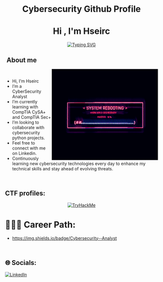 <h1 align="Center">
    <br>
   Cybersecurity Github Profile 
  <br>
</h1>


<h1 align="center"><b>Hi , I'm Hseirc</b></h1>

<p align="center">
  <a href="https://git.io/typing-svg"><img src="https://readme-typing-svg.demolab.com?font=Fira+Code&pause=1000&color=04F72A&width=435&lines=Cybersecurity+Analyst;Threat+Intelligence" alt="Typing SVG" /></a>
</p>




## <picture><img src = "" width = 50px></picture> **About me**
<picture> <img align="right" src="/Assets/tumblr_psvdzrwa1O1qhli70_540-ezgif.com-resize.gif"></picture>

<br>



- Hi, I’m Hseirc
- I’m a CyberSecurity Analyst
- I’m currently learning with CompTIA CySA+ and CompTIA Sec+
- I’m looking to collaborate with cybersecurity python projects.
- Feel free to connect with me on Linkedin.
- Continuously learning new cybersecurity technologies every day to enhance my technical skills and stay ahead of evolving threats.
 
 
<br>



## CTF profiles:

<div align="center">
 <a href="https://tryhackme.com/p/CHrne"><img src="https://tryhackme-badges.s3.amazonaws.com/CHrne.png" alt="TryHackMe"></a>
</div>


# 👨🏻‍💻 Career Path:
 - https://img.shields.io/badge/Cybersecurity--Analyst









 







</a>
</div>

<br>


## 🌐 Socials:
[![LinkedIn](https://img.shields.io/badge/LinkedIn-%230077B5.svg?logo=linkedin&logoColor=white)](https://www.linkedin.com/in/ronald-hseirc2/)

<br>
  






<!---
Ronhseirc/Ronhseirc is a ✨ special ✨ repository because its `README.md` (this file) appears on your GitHub profile.
You can click the Preview link to take a look at your changes.
--->

